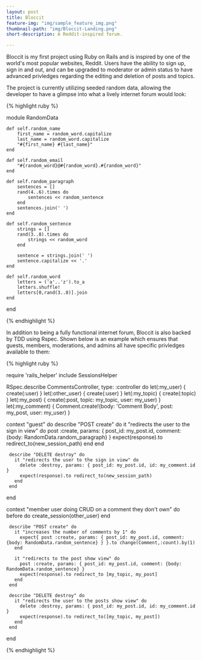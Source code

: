 ```yaml
---
layout: post
title: Bloccit
feature-img: "img/sample_feature_img.png"
thumbnail-path: "img/Bloccit-Landing.png"
short-description: A Reddit-inspired forum.

---
```

Bloccit is my first project using Ruby on Rails and is inspired by one of the world's most popular websites, Reddit. Users have the ability to sign up, sign in and out, and can be upgraded to moderator or admin status to have advanced privledges regarding the editing and deletion of posts and topics. 

The project is currently utilizing seeded random data, allowing the developer to have a glimpse into what a lively internet forum would look:

{% highlight ruby %}

module RandomData
    
    def self.random_name
        first_name = random_word.capitalize
        last_name = random_word.capitalize
        "#{first_name} #{last_name}"
    end
    
    def self.random_email
        "#{random_word}@#{random_word}.#{random_word}"
    end
    
    def self.random_paragraph
        sentences = []
        rand(4..6).times do
            sentences << random_sentence
        end
        sentences.join(' ')
    end
    
    def self.random_sentence
        strings = []
        rand(3..8).times do
            strings << random_word
        end
        
        sentence = strings.join(' ')
        sentence.capitalize << '.'
    end
    
    def self.random_word
        letters = ('a'..'z').to_a
        letters.shuffle!
        letters[0,rand(3..8)].join
    end
    
end

{% endhighlight %}

In addition to being a fully functional internet forum, Bloccit is also backed by TDD using Rspec. Shown below is an example which ensures that guests, members, moderations, and admins all have specific privledges available to them:

{% highlight ruby %}

require 'rails_helper'
 include SessionsHelper

 RSpec.describe CommentsController, type: :controller do
   let(:my_user) { create(:user) }
   let(:other_user) { create(:user) }
   let(:my_topic) { create(:topic) }
   let(:my_post) { create(:post, topic: my_topic, user: my_user) }
   let(:my_comment) { Comment.create!(body: 'Comment Body', post: my_post, user: my_user) }
 
   context "guest" do
     describe "POST create" do
       it "redirects the user to the sign in view" do
         post :create, params: { post_id: my_post.id, comment: {body: RandomData.random_paragraph} }
         expect(response).to redirect_to(new_session_path)
       end
     end
 
     describe "DELETE destroy" do
       it "redirects the user to the sign in view" do
         delete :destroy, params: { post_id: my_post.id, id: my_comment.id }
         expect(response).to redirect_to(new_session_path)
       end
     end
   end
 
   context "member user doing CRUD on a comment they don't own" do
     before do
       create_session(other_user)
     end
 
     describe "POST create" do
       it "increases the number of comments by 1" do
         expect{ post :create, params: { post_id: my_post.id, comment: {body: RandomData.random_sentence} } }.to change(Comment,:count).by(1)
       end
 
       it "redirects to the post show view" do
         post :create, params: { post_id: my_post.id, comment: {body: RandomData.random_sentence} }
         expect(response).to redirect_to [my_topic, my_post]
       end
     end
 
     describe "DELETE destroy" do
       it "redirects the user to the posts show view" do
         delete :destroy, params: { post_id: my_post.id, id: my_comment.id }
         expect(response).to redirect_to([my_topic, my_post])
       end
     end
   end

{% endhighlight %}